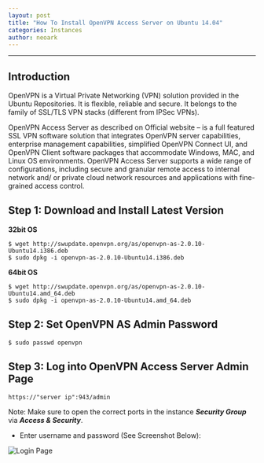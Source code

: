 ```yaml
---
layout: post
title: "How To Install OpenVPN Access Server on Ubuntu 14.04"
categories: Instances
author: neoark
---
```

----------
Introduction
------------

OpenVPN is a Virtual Private Networking (VPN) solution provided in the Ubuntu Repositories. It is flexible, reliable and secure. It belongs to the family of SSL/TLS VPN stacks (different from IPSec VPNs).

OpenVPN Access Server as described on Official website – is a full featured SSL VPN software solution that integrates OpenVPN server capabilities, enterprise management capabilities, simplified OpenVPN Connect UI, and OpenVPN Client software packages that accommodate Windows, MAC, and Linux OS environments.  OpenVPN Access Server supports  a wide range of configurations, including secure and granular remote access to internal network and/ or private cloud network resources and applications with fine-grained access control.

Step 1: Download and Install Latest Version
-------------------------------------------

**32bit OS**

    $ wget http://swupdate.openvpn.org/as/openvpn-as-2.0.10-Ubuntu14.i386.deb
    $ sudo dpkg -i openvpn-as-2.0.10-Ubuntu14.i386.deb
   
  **64bit OS**

    $ wget http://swupdate.openvpn.org/as/openvpn-as-2.0.10-Ubuntu14.amd_64.deb
    $ sudo dpkg -i openvpn-as-2.0.10-Ubuntu14.amd_64.deb

Step 2: Set OpenVPN AS Admin Password
-------------------------------------

    $ sudo passwd openvpn

Step 3: Log into OpenVPN Access Server Admin Page
-------------------------------------------------

    https://"server ip":943/admin

Note: Make sure to open the correct ports in the instance ***Security Group*** via ***Access & Security***.

 - Enter username and password (See Screenshot Below):

![Login Page](http://i.imgur.com/6Jbt5ce.jpg)
